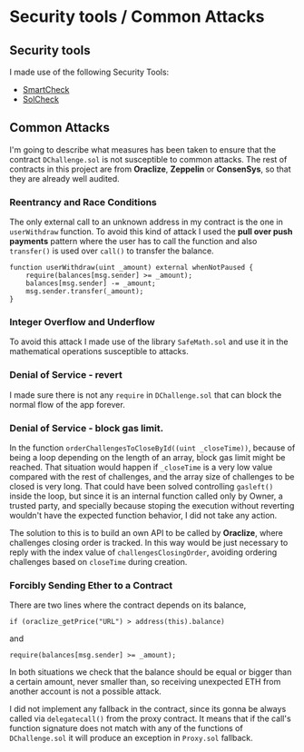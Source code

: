 # Security tools / Common Attacks
## Security tools
I made use of the following Security Tools:
  * [SmartCheck](https://tool.smartdec.net/)
  * [SolCheck](https://github.com/federicobond/solcheck)

## Common Attacks
I'm going to describe what measures has been taken to ensure that the contract `DChallenge.sol` is not susceptible to common attacks. The rest of contracts in this project are from **Oraclize**, **Zeppelin** or **ConsenSys**, so that they are already well audited.

### Reentrancy and Race Conditions
The only external call to an unknown address in my contract is the one in `userWithdraw` function. To avoid this kind of attack I used the **pull over push payments** pattern where the user has to call the function and also `transfer()` is used over `call()` to transfer the balance.

```
function userWithdraw(uint _amount) external whenNotPaused {
    require(balances[msg.sender] >= _amount);
    balances[msg.sender] -= _amount;
    msg.sender.transfer(_amount);
}
```

### Integer Overflow and Underflow
To avoid this attack I made use of the library `SafeMath.sol` and use it in the mathematical operations susceptible to attacks.

### Denial of Service - revert
I made sure there is not any `require` in `DChallenge.sol` that can block the normal flow of the app forever.

### Denial of Service - block gas limit.
In the function `orderChallengesToCloseById((uint _closeTime))`, because of being a loop depending on the length of an array, block gas limit might be reached. That situation would happen if `_closeTime` is a very low value compared with the rest of challenges, and the array size of challenges to be closed is very long. That could have been solved controlling `gasleft()` inside the loop, but since it is an internal function called only by Owner, a trusted party, and specially because stoping the execution without reverting wouldn't have the expected function behavior, I did not take any action.

The solution to this is to build an own API to be called by **Oraclize**, where challenges closing order is tracked. In this way would be just necessary to reply with the index value of `challengesClosingOrder`, avoiding ordering challenges based on `closeTime` during creation.

### Forcibly Sending Ether to a Contract
There are two lines where the contract depends on its balance,
```
if (oraclize_getPrice("URL") > address(this).balance)
```
and
```
require(balances[msg.sender] >= _amount);
```

In both situations we check that the balance should be equal or bigger than a certain amount, never smaller than, so receiving unexpected ETH from another account is not a possible attack.

I did not implement any fallback in the contract, since its gonna be always called via `delegatecall()` from the proxy contract. It means that if the call's function signature does not match with any of the functions of `DChallenge.sol` it will produce an exception in `Proxy.sol` fallback.
